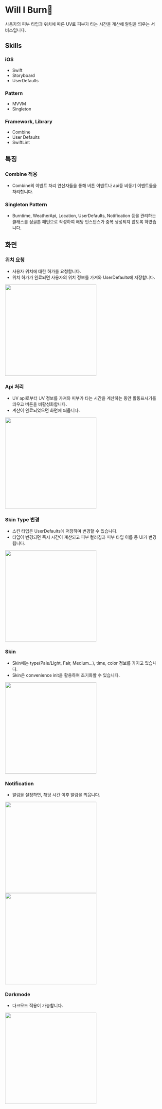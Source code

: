 # Will I Burn🥵
사용자의 피부 타입과 위치에 따른 UV로 피부가 타는 시간을 계산해 알림을 띄우는 서비스입니다.

## Skills
### iOS
- Swift
- Storyboard
- UserDefaults

### Pattern
- MVVM
- Singleton

### Framework, Library
- Combine
- User Defaults
- SwiftLint

## 특징

### Combine 적용
- Combine의 이벤트 처리 연산자들을 통해 버튼 이벤트나 api등 비동기 이벤트들을 처리합니다.

### Singleton Pattern
- Burntime, WeatherApi, Location, UserDefaults, Notification 등을 관리하는 클래스를 싱글톤 패턴으로 작성하여 해당 인스턴스가 중복 생성되지 않도록 하였습니다.

## 화면

### 위치 요청
- 사용자 위치에 대한 허가를 요청합니다.
- 위치 허가가 완료되면 사용자의 위치 정보를 가져와 UserDefaults에 저장합니다.

<img src="https://user-images.githubusercontent.com/61302874/144183275-92459da8-bd32-42a5-a405-3689ce723787.png" width="300" >

### Api 처리
- UV api로부터 UV 정보를 가져와 피부가 타는 시간을 계산하는 동안 활동표시기를 띄우고 버튼을 비활성화합니다.
- 계산이 완료되었으면 화면에 띄웁니다.

<img src="https://user-images.githubusercontent.com/61302874/144183763-c8562ec0-7d71-46dc-8e15-e52ad8af2fdf.png" width="300" >

### Skin Type 변경
- 스킨 타입은 UserDefaults에 저장하며 변경할 수 있습니다.
- 타입이 변경되면 즉시 시간이 계산되고 피부 컬러칩과 피부 타입 이름 등 UI가 변경됩니다.

<img src="https://user-images.githubusercontent.com/61302874/144184084-18327387-2281-46b0-8697-87a0e25b04d7.png" width="300" >

### Skin
- Skin에는 type(Pale/Light, Fair, Medium...), time, color 정보를 가지고 있습니다.
- Skin은 convenience init을 활용하여 초기화할 수 있습니다.

<img src="https://user-images.githubusercontent.com/61302874/144184119-80ccd62e-380e-47d7-916d-e0d59ffdf689.png" width="300" >

### Notification
- 알림을 설정하면, 해당 시간 이후 알림을 띄웁니다.

<img src="https://user-images.githubusercontent.com/61302874/144183942-1f3e1320-3872-4cf3-9a22-8fa892993729.png" width="300" align="left" >
<img src="https://user-images.githubusercontent.com/61302874/127141631-af263b44-c731-4da9-b272-bf9eee2ff3f4.gif" width="300" >

### Darkmode
- 다크모드 적용이 가능합니다.

<img src="https://user-images.githubusercontent.com/61302874/144183950-e0dcb558-803a-4e5b-8835-289aac4a3a26.png" width="300" >
